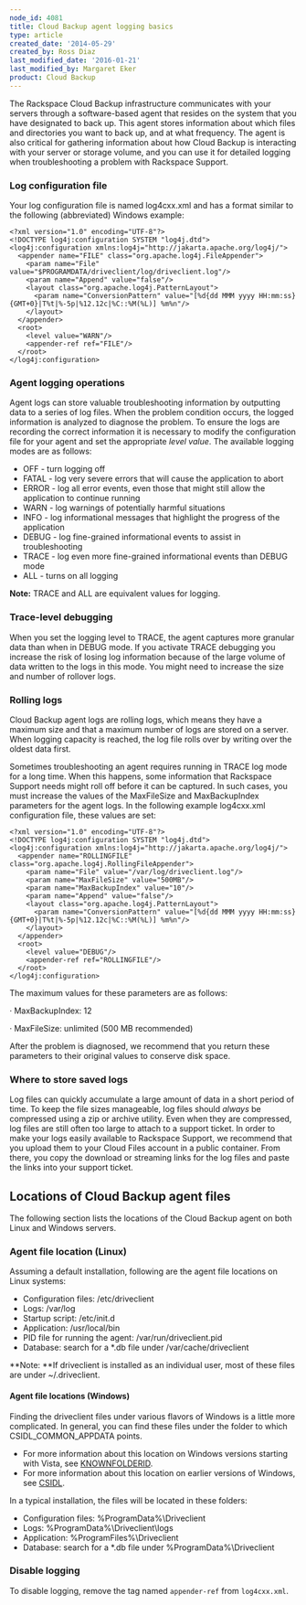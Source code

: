 ```yaml
---
node_id: 4081
title: Cloud Backup agent logging basics
type: article
created_date: '2014-05-29'
created_by: Ross Diaz
last_modified_date: '2016-01-21'
last_modified_by: Margaret Eker
product: Cloud Backup
---
```


The Rackspace Cloud Backup infrastructure communicates with your servers
through a software-based agent that resides on the system that you have
designated to back up. This agent stores information about which files
and directories you want to back up, and at what frequency. The agent is
also critical for gathering information about how Cloud Backup is
interacting with your server or storage volume, and you can use it for
detailed logging when troubleshooting a problem with Rackspace Support.

### Log configuration file

Your log configuration file is named log4cxx.xml and has a format
similar to the following (abbreviated) Windows example:

    <?xml version="1.0" encoding="UTF-8"?>
    <!DOCTYPE log4j:configuration SYSTEM "log4j.dtd">
    <log4j:configuration xmlns:log4j="http://jakarta.apache.org/log4j/">
      <appender name="FILE" class="org.apache.log4j.FileAppender">
        <param name="File" value="$PROGRAMDATA/driveclient/log/driveclient.log"/>
        <param name="Append" value="false"/>
        <layout class="org.apache.log4j.PatternLayout">
          <param name="ConversionPattern" value="[%d{dd MMM yyyy HH:mm:ss}{GMT+0}|T%t|%-5p|%12.12c|%C::%M(%L)] %m%n"/>
        </layout>
      </appender>
      <root>
        <level value="WARN"/>
        <appender-ref ref="FILE"/>
      </root>
    </log4j:configuration>

### Agent logging operations

Agent logs can store valuable troubleshooting information by outputting
data to a series of log files. When the problem condition occurs, the
logged information is analyzed to diagnose the problem. To ensure the
logs are recording the correct information it is necessary to modify the
configuration file for your agent and set the appropriate *level value*.
 The available logging modes are as follows:

-   OFF - turn logging off
-   FATAL - log very severe errors that will cause the application to
    abort
-   ERROR - log all error events, even those that might still allow the
    application to continue running
-   WARN - log warnings of potentially harmful situations
-   INFO - log informational messages that highlight the progress of the
    application
-   DEBUG - log fine-grained informational events to assist in
    troubleshooting
-   TRACE - log even more fine-grained informational events than DEBUG
    mode
-   ALL - turns on all logging

**Note:** TRACE and ALL are equivalent values for logging.

### Trace-level debugging

When you set the logging level to TRACE, the agent captures more
granular data than when in DEBUG mode. If you activate TRACE debugging
you increase the risk of losing log information because of the large
volume of data written to the logs in this mode. You might need to
increase the size and number of rollover logs.

### Rolling logs

Cloud Backup agent logs are rolling logs, which means they have a
maximum size and that a maximum number of logs are stored on a server.
When logging capacity is reached, the log file rolls over by writing
over the oldest data first.

Sometimes troubleshooting an agent requires running in TRACE log mode
for a long time. When this happens, some information that Rackspace
Support needs might roll off before it can be captured. In such cases,
you must increase the values of the MaxFileSize and MaxBackupIndex
parameters for the agent logs. In the following example log4cxx.xml
configuration file, these values are set:

    <?xml version="1.0" encoding="UTF-8"?>
    <!DOCTYPE log4j:configuration SYSTEM "log4j.dtd">
    <log4j:configuration xmlns:log4j="http://jakarta.apache.org/log4j/">
      <appender name="ROLLINGFILE" class="org.apache.log4j.RollingFileAppender">
        <param name="File" value="/var/log/driveclient.log"/>
        <param name="MaxFileSize" value="500MB"/>
        <param name="MaxBackupIndex" value="10"/>
        <param name="Append" value="false"/>
        <layout class="org.apache.log4j.PatternLayout">
          <param name="ConversionPattern" value="[%d{dd MMM yyyy HH:mm:ss}{GMT+0}|T%t|%-5p|%12.12c|%C::%M(%L)] %m%n"/>
        </layout>
      </appender>
      <root>
        <level value="DEBUG"/>
        <appender-ref ref="ROLLINGFILE"/>
      </root>
    </log4j:configuration>

The maximum values for these parameters are as follows:

&middot;  MaxBackupIndex: 12

&middot;  MaxFileSize: unlimited (500 MB recommended)

After the problem is diagnosed, we recommend that you return these
parameters to their original values to conserve disk space.

### Where to store saved logs

Log files can quickly accumulate a large amount of data in a short
period of time. To keep the file sizes manageable, log files should
*always* be compressed using a zip or archive utility. Even when they
are compressed, log files are still often too large to attach to a
support ticket. In order to make your logs easily available to Rackspace
Support, we recommend that you upload them to your Cloud Files account
in a public container. From there, you copy the download or streaming
links for the log files and paste the links into your support ticket.

Locations of Cloud Backup agent files
-------------------------------------

The following section lists the locations of the Cloud Backup agent on
both Linux and Windows servers.

### Agent file location (Linux)

Assuming a default installation, following are the agent file locations
on Linux systems:

-   Configuration files: /etc/driveclient
-   Logs: /var/log
-   Startup script: /etc/init.d
-   Application: /usr/local/bin
-   PID file for running the agent: /var/run/driveclient.pid
-   Database: search for a \*.db file under /var/cache/driveclient

**Note: **If driveclient is installed as an individual user, most of
these files are under \~/.driveclient.

#### Agent file locations (Windows)

Finding the driveclient files under various flavors of Windows is a
little more complicated. In general, you can find these files under the
folder to which CSIDL\_COMMON\_APPDATA points.

-   For more information about this location on Windows versions
    starting with Vista, see
    [KNOWNFOLDERID](http://msdn.microsoft.com/en-us/library/windows/desktop/dd378457(v=vs.85).aspx).
-   For more information about this location on earlier versions of
    Windows, see
    [CSIDL](http://msdn.microsoft.com/en-us/library/windows/desktop/bb762494(v=vs.85).aspx).


In a typical installation, the files will be located in these folders:

-   Configuration files: %ProgramData%\\Driveclient
-   Logs: %ProgramData%\\Driveclient\\logs
-   Application: %ProgramFiles%\\Driveclient
-   Database: search for a \*.db file under %ProgramData%\\Driveclient

### Disable logging

To disable logging, remove the tag named `appender-ref` from
`log4cxx.xml`.



